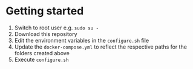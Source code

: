 # Getting started

1. Switch to root user e.g. `sudo su - `
2. Download this repository
3. Edit the environment variables in the `configure.sh` file
4. Update the `docker-compose.yml` to reflect the respective paths for the folders created above
5. Execute `configure.sh`
